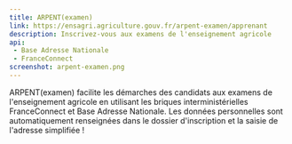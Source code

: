 ```yaml
---
title: ARPENT(examen)
link: https://ensagri.agriculture.gouv.fr/arpent-examen/apprenant
description: Inscrivez-vous aux examens de l'enseignement agricole
api:
 - Base Adresse Nationale
 - FranceConnect
screenshot: arpent-examen.png
---
```


ARPENT(examen) facilite les démarches des candidats aux examens de l'enseignement agricole en utilisant les briques interministérielles FranceConnect et Base Adresse Nationale. Les données personnelles sont automatiquement renseignées dans le dossier d'inscription et la saisie de l'adresse simplifiée ! 
